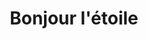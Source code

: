 ---
title: Bonjour l'étoile
episode: 1
cover: 
description: 
spotify:
dribbble:
sitemap:
    include: false
---